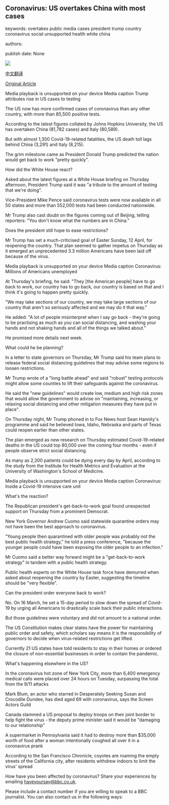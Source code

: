 ## Coronavirus: US overtakes China with most cases

keywords: overtakes public media cases president trump country coronavirus social unsupported health white china

authors: 

publish date: None

![](https://ichef.bbci.co.uk/images/ic/1024x576/p087v3wq.jpg)

[中文翻译](Coronavirus%3A%20US%20overtakes%20China%20with%20most%20cases_zh.md)

[Original Article](https://www.bbc.com/news/world-us-canada-52056586)

Media playback is unsupported on your device Media caption Trump attributes rise in US cases to testing

The US now has more confirmed cases of coronavirus than any other country, with more than 85,500 positive tests.

According to the latest figures collated by Johns Hopkins University, the US has overtaken China (81,782 cases) and Italy (80,589).

But with almost 1,300 Covid-19-related fatalities, the US death toll lags behind China (3,291) and Italy (8,215).

The grim milestone came as President Donald Trump predicted the nation would get back to work "pretty quickly".

How did the White House react?

Asked about the latest figures at a White House briefing on Thursday afternoon, President Trump said it was "a tribute to the amount of testing that we're doing".

Vice-President Mike Pence said coronavirus tests were now available in all 50 states and more than 552,000 tests had been conducted nationwide.

Mr Trump also cast doubt on the figures coming out of Beijing, telling reporters: "You don't know what the numbers are in China."

Does the president still hope to ease restrictions?

Mr Trump has set a much-criticised goal of Easter Sunday, 12 April, for reopening the country. That plan seemed to gather impetus on Thursday as it emerged an unprecedented 3.3 million Americans have been laid off because of the virus.

Media playback is unsupported on your device Media caption Coronavirus: Millions of Americans unemployed

At Thursday's briefing, he said: "They [the American people] have to go back to work, our country has to go back, our country is based on that and I think it's going to happen pretty quickly.

"We may take sections of our country, we may take large sections of our country that aren't so seriously affected and we may do it that way."

He added: "A lot of people misinterpret when I say go back - they're going to be practising as much as you can social distancing, and washing your hands and not shaking hands and all of the things we talked about."

He promised more details next week.

What could he be planning?

In a letter to state governors on Thursday, Mr Trump said his team plans to release federal social distancing guidelines that may advise some regions to loosen restrictions.

Mr Trump wrote of a "long battle ahead" and said "robust" testing protocols might allow some counties to lift their safeguards against the coronavirus.

He said the "new guidelines" would create low, medium and high risk zones that would allow the government to advise on "maintaining, increasing, or relaxing social distancing and other mitigation measures they have put in place".

On Thursday night, Mr Trump phoned in to Fox News host Sean Hannity's programme and said he believed Iowa, Idaho, Nebraska and parts of Texas could reopen earlier than other states.

The plan emerged as new research on Thursday estimated Covid-19-related deaths in the US could top 80,000 over the coming four months - even if people observe strict social distancing.

As many as 2,300 patients could be dying every day by April, according to the study from the Institute for Health Metrics and Evaluation at the University of Washington's School of Medicine.

Media playback is unsupported on your device Media caption Coronavirus: Inside a Covid-19 intensive care unit

What's the reaction?

The Republican president's get-back-to-work goal found unexpected support on Thursday from a prominent Democrat.

New York Governor Andrew Cuomo said statewide quarantine orders may not have been the best approach to coronavirus.

"Young people then quarantined with older people was probably not the best public health strategy," he told a press conference, "because the younger people could have been exposing the older people to an infection."

Mr Cuomo said a better way forward might be a "get-back-to-work strategy" in tandem with a public health strategy.

Public health experts on the White House task force have demurred when asked about reopening the country by Easter, suggesting the timeline should be "very flexible".

Can the president order everyone back to work?

No. On 16 March, he set a 15-day period to slow down the spread of Covid-19 by urging all Americans to drastically scale back their public interactions.

But those guidelines were voluntary and did not amount to a national order.

The US Constitution makes clear states have the power for maintaining public order and safety, which scholars say means it is the responsibility of governors to decide when virus-related restrictions get lifted.

Currently 21 US states have told residents to stay in their homes or ordered the closure of non-essential businesses in order to contain the pandemic.

What's happening elsewhere in the US?

In the coronavirus hot zone of New York City, more than 6,400 emergency medical calls were placed over 24 hours on Tuesday, surpassing the total from the 9/11 attacks

Mark Blum, an actor who starred in Desperately Seeking Susan and Crocodile Dundee, has died aged 69 with coronavirus, says the Screen Actors Guild

Canada slammed a US proposal to deploy troops on their joint border to help fight the virus - the deputy prime minister said it would be "damaging to our relationship"

A supermarket in Pennsylvania said it had to destroy more than $35,000 worth of food after a woman intentionally coughed all over it in a coronavirus prank

According to the San Francisco Chronicle, coyotes are roaming the empty streets of the California city, after residents withdrew indoors to limit the virus' spread

How have you been affected by coronavirus? Share your experiences by emailing haveyoursay@bbc.co.uk.

Please include a contact number if you are willing to speak to a BBC journalist. You can also contact us in the following ways: